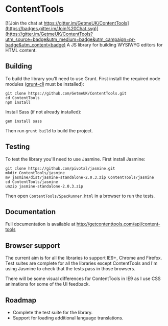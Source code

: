# ContentTools

[![Join the chat at https://gitter.im/GetmeUK/ContentTools](https://badges.gitter.im/Join%20Chat.svg)](https://gitter.im/GetmeUK/ContentTools?utm_source=badge&utm_medium=badge&utm_campaign=pr-badge&utm_content=badge)
A JS library for building WYSIWYG editors for HTML content.

## Building
To build the library you'll need to use Grunt. First install the required node modules ([grunt-cli](http://gruntjs.com/getting-started) must be installed):
```
git clone https://github.com/GetmeUK/ContentTools.git
cd ContentTools
npm install
```

Install Sass (if not already installed):
```
gem install sass
```

Then run `grunt build` to build the project.

## Testing
To test the library you'll need to use Jasmine. First install Jasmine:
```
git clone https://github.com/pivotal/jasmine.git
mkdir ContentTools/jasmine
mv jasmine/dist/jasmine-standalone-2.0.3.zip ContentTools/jasmine
cd ContentTools/jasmine
unzip jasmine-standalone-2.0.3.zip
```

Then open `ContentTools/SpecRunner.html` in a browser to run the tests.

## Documentation
Full documentation is available at http://getcontenttools.com/api/content-tools

## Browser support
The current aim is for all the libraries to support IE9+, Chrome and Firefox. Test suites are complete for all the libraries except ContentTools and I'm using Jasmine to check that the tests pass in those browsers.

There will be some visual differences for ContentTools in IE9 as I use CSS animations for some of the UI feedback.

## Roadmap
- Complete the test suite for the library.
- Support for loading additional language translations.

